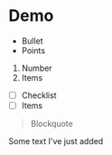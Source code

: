 
# Demo

 - Bullet
 - Points

1. Number
2. Items

 - [ ] Checklist
 - [ ] Items

> Blockquote

Some text I've just added



<!--stackedit_data:
eyJkaXNjdXNzaW9ucyI6eyJ5UmVrTkgzT0hOblFZTml5Ijp7In
N0YXJ0IjozLCJlbmQiOjcsInRleHQiOiJEZW1vIn19LCJjb21t
ZW50cyI6eyJXcUUxVDU5WEptOExLMEJUIjp7ImRpc2N1c3Npb2
5JZCI6InlSZWtOSDNPSE5uUVlOaXkiLCJzdWIiOiJnaDo2MDIy
NDc0OCIsInRleHQiOiJFeGFtcGxlIG9mIGEgc3RhY2tlZCBjb2
1tZW50IiwiY3JlYXRlZCI6MTU3OTc5MDQzNDc3NX0sIjdRenBt
WGJsbTZFOTRIcEQiOnsiZGlzY3Vzc2lvbklkIjoieVJla05IM0
9ITm5RWU5peSIsInN1YiI6ImdoOjYwMjI0NzQ4IiwidGV4dCI6
IkFub3RlaHIgY29tbWVudCIsImNyZWF0ZWQiOjE1Nzk3OTYyNj
E4Mjd9fSwiaGlzdG9yeSI6WzE1NDk3MTYwMDAsMTc5Njc3MV19

-->